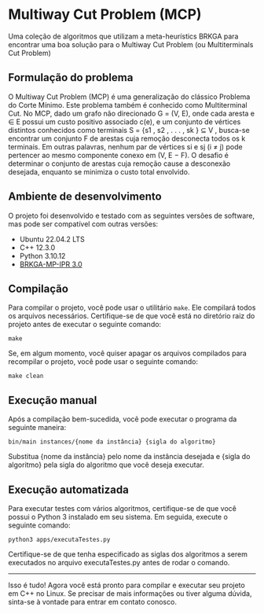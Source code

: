 # Multiway Cut Problem (MCP)
Uma coleção de algoritmos que utilizam a meta-heurístics BRKGA para encontrar uma boa solução para o Multiway Cut Problem (ou Multiterminals Cut Problem)


## Formulação do problema
O Multiway Cut Problem (MCP) é uma generalização do clássico Problema do Corte Mı́nimo.
Este problema também é conhecido como Multiterminal Cut. No MCP, dado um grafo não
direcionado G = (V, E), onde cada aresta e ∈ E possui um custo positivo associado c(e), e
um conjunto de vértices distintos conhecidos como terminais S = {s1 , s2 , . . . , sk } ⊆ V , busca-se
encontrar um conjunto F de arestas cuja remoção desconecta todos os k terminais. Em outras
palavras, nenhum par de vértices si e sj (i ≠ j) pode pertencer ao mesmo componente conexo
em (V, E − F). O desafio é determinar o conjunto de arestas cuja remoção cause a desconexão
desejada, enquanto se minimiza o custo total envolvido.


## Ambiente de desenvolvimento
O projeto foi desenvolvido e testado com as seguintes versões de software, mas pode ser compatível com outras versões:

- Ubuntu 22.04.2 LTS
- C++ 12.3.0
- Python 3.10.12
- [BRKGA-MP-IPR 3.0](https://ceandrade.github.io/brkga_mp_ipr_cpp/)

  
## Compilação
Para compilar o projeto, você pode usar o utilitário `make`.
Ele compilará todos os arquivos necessários.
Certifique-se de que você está no diretório raiz do projeto antes de executar o seguinte comando:
```
make
```
Se, em algum momento, você quiser apagar os arquivos compilados para recompilar o projeto, você pode usar o seguinte comando:
```
make clean
```


## Execução manual
Após a compilação bem-sucedida, você pode executar o programa da seguinte maneira:
```
bin/main instances/{nome da instância} {sigla do algoritmo}
```
Substitua {nome da instância} pelo nome da instância desejada e {sigla do algoritmo} pela sigla do algoritmo que você deseja executar.


## Execução automatizada
Para executar testes com vários algoritmos, certifique-se de que você possui o Python 3 instalado em seu sistema.
Em seguida, execute o seguinte comando:
```
python3 apps/executaTestes.py
```
Certifique-se de que tenha especificado as siglas dos algoritmos a serem executados no arquivo executaTestes.py antes de rodar o comando.


---


Isso é tudo! Agora você está pronto para compilar e executar seu projeto em C++ no Linux.
Se precisar de mais informações ou tiver alguma dúvida, sinta-se à vontade para entrar em contato conosco.
